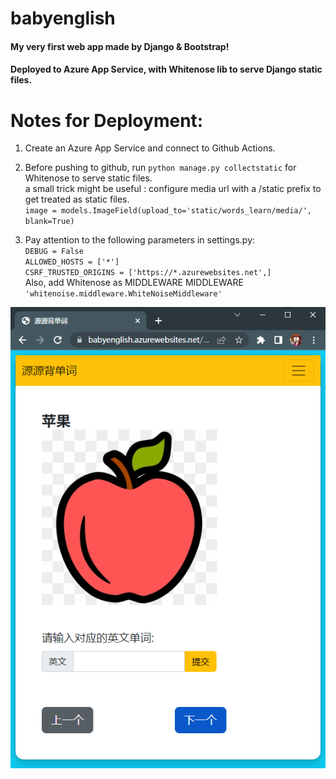 # babyenglish
#### My very first web app made by Django & Bootstrap!
#### Deployed to Azure App Service, with Whitenose lib to serve Django static files.

# Notes for Deployment:
1. Create an Azure App Service and connect to Github Actions.  

2. Before pushing to github, run `python manage.py collectstatic` for Whitenose to serve static files.   
    a small trick might be useful : configure media url with a /static prefix to get treated as static files.  
    `image = models.ImageField(upload_to='static/words_learn/media/', blank=True)`  

3. Pay attention to the following parameters in settings.py:   
    `DEBUG = False`   
    `ALLOWED_HOSTS = ['*']`  
    `CSRF_TRUSTED_ORIGINS = ['https://*.azurewebsites.net',]`  
    Also, add Whitenose as MIDDLEWARE MIDDLEWARE `'whitenoise.middleware.WhiteNoiseMiddleware'`  


![alt tag](cover.png)

